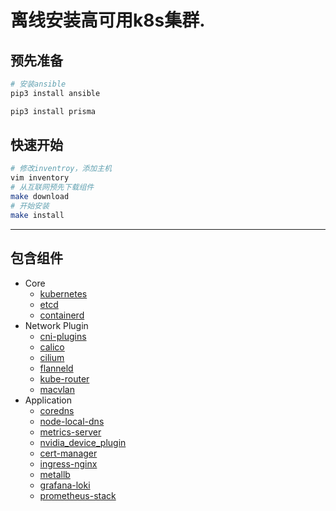 
# 离线安装高可用k8s集群.

## 预先准备

```bash
# 安装ansible
pip3 install ansible

pip3 install prisma
```

## 快速开始

```bash
# 修改inventroy，添加主机
vim inventory
# 从互联网预先下载组件
make download
# 开始安装
make install
```

---
## 包含组件

- Core
  - [kubernetes](https://github.com/kubernetes/kubernetes)
  - [etcd](https://github.com/etcd-io/etcd)
  - [containerd](https://github.com/containerd/containerd)
- Network Plugin
  - [cni-plugins](https://github.com/containernetworking/plugins)
  - [calico](https://github.com/projectcalico/calico)
  - [cilium](https://github.com/cilium/cilium)
  - [flanneld](https://github.com/flannel-io/flannel)
  - [kube-router](https://github.com/cloudnativelabs/kube-router)
  - [macvlan](https://github.com/containernetworking/plugins)
- Application
  - [coredns](https://github.com/coredns/coredns)
  - [node-local-dns](https://github.com/kubernetes/kubernetes/tree/master/cluster/addons/dns/nodelocaldns)
  - [metrics-server](https://github.com/kubernetes-sigs/metrics-server)
  - [nvidia_device_plugin](https://github.com/NVIDIA/k8s-device-plugin)
  - [cert-manager](https://cert-manager.io/)
  - [ingress-nginx](https://github.com/kubernetes/ingress-nginx)
  - [metallb](https://metallb.universe.tf/)
  - [grafana-loki](https://grafana.com/docs/loki/latest/)
  - [prometheus-stack](https://github.com/prometheus-community/helm-charts/tree/main/charts/kube-prometheus-stack)
